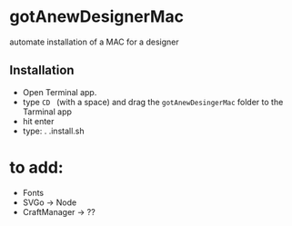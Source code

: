 # gotAnewDesignerMac
automate installation of a MAC for a designer

## Installation

- Open Terminal app.
- type `CD ` (with a space) and drag the `gotAnewDesingerMac` folder to the Tarminal app
- hit enter
- type: . .install.sh


# to add:
- Fonts
- SVGo -> Node
- CraftManager -> ??

